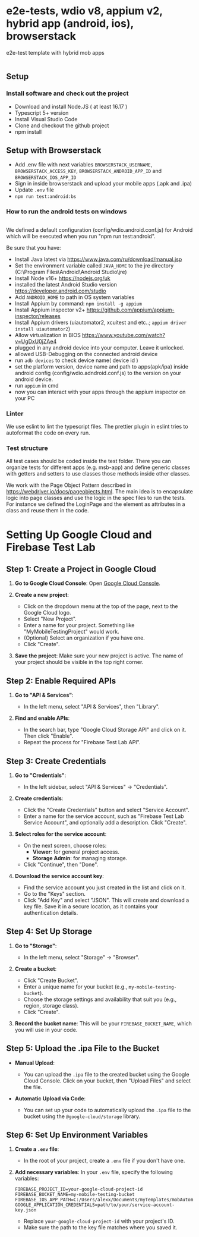 # e2e-tests, wdio v8, appium v2, hybrid app (android, ios), browserstack

e2e-test template with hybrid mob apps

```sh

```

## Setup

### Install software and check out the project

- Download and install Node.JS ( at least 16.17 )
- Typescript 5+ version
- Install Visual Studio Code
- Clone and checkout the github project
- npm install

## Setup with Browserstack

- Add .env file with next variables `BROWSERSTACK_USERNAME`, `BROWSERSTACK_ACCESS_KEY`, `BROWSERSTACK_ANDROID_APP_ID` and `BROWSERSTACK_IOS_APP_ID`
- Sign in inside browserstack and upload your mobile apps (.apk and .ipa)
- Update `.env` file
- `npm run test:android:bs`

### How to run the android tests on windows

```sh

```

We defined a default configuration (config/wdio.android.conf.js) for Android which will be executed when you run "npm run test:android".

Be sure that you have:

- Install Java latest via https://www.java.com/ru/download/manual.jsp
- Set the environment variable called `JAVA_HOME` to the jre directory (C:\Program Files\Android\Android Studio\jre\)
- Install Node v16+ https://nodejs.org/uk
- installed the latest Android Studio version https://developer.android.com/studio
- Add `ANDROID_HOME` to path in OS system variables
- Install Appium by command: `npm install -g appium`
- Install Appium inspector v2+ https://github.com/appium/appium-inspector/releases
- Install Appium drivers (uiautomator2, xcuitest and etc..; `appium driver install uiautomator2`)
- Allow virtualization in BIOS https://www.youtube.com/watch?v=UgDxU0jZAe4
- plugged in any android device into your computer. Leave it unlocked.
- allowed USB-Debugging on the connected android device
- run `adb devices` to check device name( device id )
- set the platform version, device name and path to apps(apk/ipa) inside android config (config/wdio.adndroid.conf.js) to the version on your android device.
- run `appium` in cmd
- now you can interact with your apps through the appium inspector on your PC

### Linter

We use eslint to lint the typescript files. The prettier plugin in eslint tries to autoformat the code on every run.

### Test structure

All test cases should be coded inside the test folder. There you can organize tests for different apps (e.g. msb-app) and define generic classes with getters and setters to use classes those methods inside other classes.

We work with the Page Object Pattern described in <https://webdriver.io/docs/pageobjects.html>. The main idea is to encapsulate logic into page classes and use the logic in the spec files to run the tests.
For instance we defined the LoginPage and the element as attributes in a class and reuse them in the code.



# Setting Up Google Cloud and Firebase Test Lab

## Step 1: Create a Project in Google Cloud

1. **Go to Google Cloud Console**: Open [Google Cloud Console](https://console.cloud.google.com/).

2. **Create a new project**:
   - Click on the dropdown menu at the top of the page, next to the Google Cloud logo.
   - Select "New Project".
   - Enter a name for your project. Something like "MyMobileTestingProject" would work.
   - (Optional) Select an organization if you have one.
   - Click "Create".

3. **Save the project**: Make sure your new project is active. The name of your project should be visible in the top right corner.

## Step 2: Enable Required APIs

1. **Go to "API & Services"**:
   - In the left menu, select "API & Services", then "Library".

2. **Find and enable APIs**:
   - In the search bar, type "Google Cloud Storage API" and click on it. Then click "Enable".
   - Repeat the process for "Firebase Test Lab API".

## Step 3: Create Credentials

1. **Go to "Credentials"**:
   - In the left sidebar, select "API & Services" -> "Credentials".

2. **Create credentials**:
   - Click the "Create Credentials" button and select "Service Account".
   - Enter a name for the service account, such as "Firebase Test Lab Service Account", and optionally add a description. Click "Create".

3. **Select roles for the service account**:
   - On the next screen, choose roles:
     - **Viewer**: for general project access.
     - **Storage Admin**: for managing storage.
   - Click "Continue", then "Done".

4. **Download the service account key**:
   - Find the service account you just created in the list and click on it.
   - Go to the "Keys" section.
   - Click "Add Key" and select "JSON". This will create and download a key file. Save it in a secure location, as it contains your authentication details.

## Step 4: Set Up Storage

1. **Go to "Storage"**:
   - In the left menu, select "Storage" -> "Browser".

2. **Create a bucket**:
   - Click "Create Bucket".
   - Enter a unique name for your bucket (e.g., `my-mobile-testing-bucket`).
   - Choose the storage settings and availability that suit you (e.g., region, storage class).
   - Click "Create".

3. **Record the bucket name**: This will be your `FIREBASE_BUCKET_NAME`, which you will use in your code.

## Step 5: Upload the .ipa File to the Bucket

- **Manual Upload**:
  - You can upload the `.ipa` file to the created bucket using the Google Cloud Console. Click on your bucket, then "Upload Files" and select the file.

- **Automatic Upload via Code**:
  - You can set up your code to automatically upload the `.ipa` file to the bucket using the `@google-cloud/storage` library.

## Step 6: Set Up Environment Variables

1. **Create a `.env` file**:
   - In the root of your project, create a `.env` file if you don't have one.

2. **Add necessary variables**:
   In your `.env` file, specify the following variables:
   ```plaintext
   FIREBASE_PROJECT_ID=your-google-cloud-project-id
   FIREBASE_BUCKET_NAME=my-mobile-testing-bucket
   FIREBASE_IOS_APP_PATH=C:/Users/alexx/Documents/myTemplates/mobAutomation/apps/ios/Spiderdoor.ipa
   GOOGLE_APPLICATION_CREDENTIALS=path/to/your/service-account-key.json
   ```

   - Replace `your-google-cloud-project-id` with your project's ID.
   - Make sure the path to the key file matches where you saved it.

